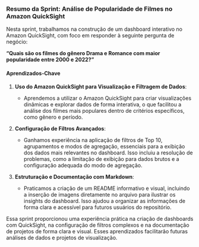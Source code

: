 ### Resumo da Sprint: Análise de Popularidade de Filmes no Amazon QuickSight

Nesta sprint, trabalhamos na construção de um dashboard interativo no Amazon QuickSight, com foco em responder à seguinte pergunta de negócio:

**“Quais são os filmes do gênero Drama e Romance com maior popularidade entre 2000 e 2022?”**

#### Aprendizados-Chave

1. **Uso do Amazon QuickSight para Visualização e Filtragem de Dados**:
    
    - Aprendemos a utilizar o Amazon QuickSight para criar visualizações dinâmicas e explorar dados de forma interativa, o que facilitou a análise dos filmes mais populares dentro de critérios específicos, como gênero e período.
2. **Configuração de Filtros Avançados**:
    
    - Ganhamos experiência na aplicação de filtros de Top 10, agrupamentos e modos de agregação, essenciais para a exibição dos dados mais relevantes no dashboard. Isso incluiu a resolução de problemas, como a limitação de exibição para dados brutos e a configuração adequada do modo de agregação.
3. **Estruturação e Documentação com Markdown**:
    
    - Praticamos a criação de um README informativo e visual, incluindo a inserção de imagens diretamente no arquivo para ilustrar os insights do dashboard. Isso ajudou a organizar as informações de forma clara e acessível para futuros usuários do repositório.

Essa sprint proporcionou uma experiência prática na criação de dashboards com QuickSight, na configuração de filtros complexos e na documentação de projetos de forma clara e visual. Esses aprendizados facilitarão futuras análises de dados e projetos de visualização.